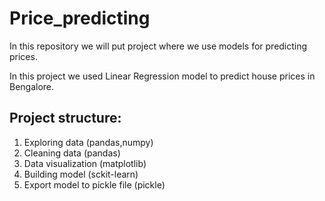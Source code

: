 # Price_predicting
In this repository we will put project where we use models for predicting prices.

In this project we used Linear Regression model to predict house prices in Bengalore. 
## Project structure:
1. Exploring data (pandas,numpy)
2. Cleaning data (pandas)
3. Data visualization (matplotlib)
4. Building model (sckit-learn)
5. Export model to pickle file (pickle)
